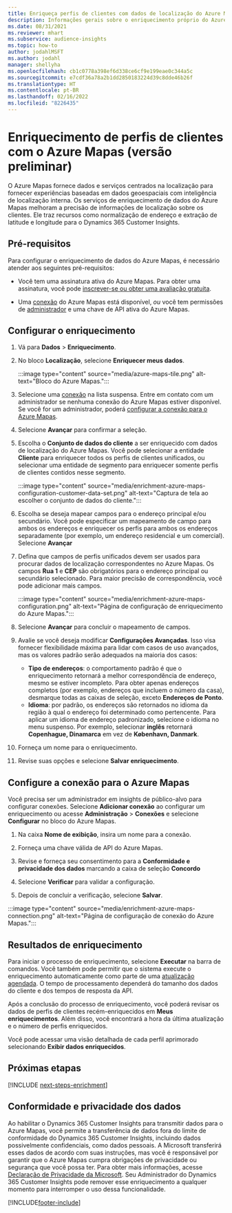 ```yaml
---
title: Enriqueça perfis de clientes com dados de localização do Azure Mapas
description: Informações gerais sobre o enriquecimento próprio do Azure Mapas.
ms.date: 08/31/2021
ms.reviewer: mhart
ms.subservice: audience-insights
ms.topic: how-to
author: jodahlMSFT
ms.author: jodahl
manager: shellyha
ms.openlocfilehash: cb1c0778a398ef6d338ce6cf9e199eae0c344a5c
ms.sourcegitcommit: e7cdf36a78a2b1dd2850183224d39c8dde46b26f
ms.translationtype: HT
ms.contentlocale: pt-BR
ms.lasthandoff: 02/16/2022
ms.locfileid: "8226435"
---
```

# <a name="enrichment-of-customer-profiles-with-azure-maps-preview"></a>Enriquecimento de perfis de clientes com o Azure Mapas (versão preliminar)

O Azure Mapas fornece dados e serviços centrados na localização para fornecer experiências baseadas em dados geoespaciais com inteligência de localização interna. Os serviços de enriquecimento de dados do Azure Mapas melhoram a precisão de informações de localização sobre os clientes. Ele traz recursos como normalização de endereço e extração de latitude e longitude para o Dynamics 365 Customer Insights.

## <a name="prerequisites"></a>Pré-requisitos

Para configurar o enriquecimento de dados do Azure Mapas, é necessário atender aos seguintes pré-requisitos:

- Você tem uma assinatura ativa do Azure Mapas. Para obter uma assinatura, você pode [inscrever-se ou obter uma avaliação gratuita](https://azure.microsoft.com/services/azure-maps/).

- Uma [conexão](connections.md) do Azure Mapas está disponível, *ou* você tem permissões de [administrador](permissions.md#administrator) e uma chave de API ativa do Azure Mapas.

## <a name="configure-the-enrichment"></a>Configurar o enriquecimento

1. Vá para **Dados** > **Enriquecimento**. 

1. No bloco **Localização**, selecione **Enriquecer meus dados**.

   :::image type="content" source="media/azure-maps-tile.png" alt-text="Bloco do Azure Mapas.":::

1. Selecione uma [conexão](connections.md) na lista suspensa. Entre em contato com um administrador se nenhuma conexão do Azure Mapas estiver disponível. Se você for um administrador, poderá [configurar a conexão para o Azure Mapas](#configure-the-connection-for-azure-maps). 

1. Selecione **Avançar** para confirmar a seleção.

1. Escolha o **Conjunto de dados do cliente** a ser enriquecido com dados de localização do Azure Mapas. Você pode selecionar a entidade **Cliente** para enriquecer todos os perfis de clientes unificados, ou selecionar uma entidade de segmento para enriquecer somente perfis de clientes contidos nesse segmento.

    :::image type="content" source="media/enrichment-azure-maps-configuration-customer-data-set.png" alt-text="Captura de tela ao escolher o conjunto de dados do cliente.":::

1. Escolha se deseja mapear campos para o endereço principal e/ou secundário. Você pode especificar um mapeamento de campo para ambos os endereços e enriquecer os perfis para ambos os endereços separadamente (por exemplo, um endereço residencial e um comercial). Selecione **Avançar**

1. Defina que campos de perfis unificados devem ser usados para procurar dados de localização correspondentes no Azure Mapas. Os campos **Rua 1** e **CEP** são obrigatórios para o endereço principal ou secundário selecionado. Para maior precisão de correspondência, você pode adicionar mais campos.

   :::image type="content" source="media/enrichment-azure-maps-configuration.png" alt-text="Página de configuração de enriquecimento do Azure Mapas.":::

1. Selecione **Avançar** para concluir o mapeamento de campos.

1. Avalie se você deseja modificar **Configurações Avançadas**. Isso visa fornecer flexibilidade máxima para lidar com casos de uso avançados, mas os valores padrão serão adequados na maioria dos casos:
   - **Tipo de endereços**: o comportamento padrão é que o enriquecimento retornará a melhor correspondência de endereço, mesmo se estiver incompleto. Para obter apenas endereços completos (por exemplo, endereços que incluem o número da casa), desmarque todas as caixas de seleção, exceto **Endereços de Ponto**. 
   - **Idioma**: por padrão, os endereços são retornados no idioma da região à qual o endereço foi determinado como pertencente. Para aplicar um idioma de endereço padronizado, selecione o idioma no menu suspenso. Por exemplo, selecionar **inglês** retornará **Copenhague, Dinamarca** em vez de **København, Danmark**.

1. Forneça um nome para o enriquecimento.

1. Revise suas opções e selecione **Salvar enriquecimento**.

## <a name="configure-the-connection-for-azure-maps"></a>Configure a conexão para o Azure Mapas

Você precisa ser um administrador em insights de público-alvo para configurar conexões. Selecione **Adicionar conexão** ao configurar um enriquecimento ou acesse **Administração** > **Conexões** e selecione **Configurar** no bloco do Azure Mapas.

1. Na caixa **Nome de exibição**, insira um nome para a conexão.

1. Forneça uma chave válida de API do Azure Mapas.

1. Revise e forneça seu consentimento para a **Conformidade e privacidade dos dados** marcando a caixa de seleção **Concordo**

1. Selecione **Verificar** para validar a configuração.

1. Depois de concluir a verificação, selecione **Salvar**.

:::image type="content" source="media/enrichment-azure-maps-connection.png" alt-text="Página de configuração de conexão do Azure Mapas.":::

## <a name="enrichment-results"></a>Resultados de enriquecimento

Para iniciar o processo de enriquecimento, selecione **Executar** na barra de comandos. Você também pode permitir que o sistema execute o enriquecimento automaticamente como parte de uma [atualização agendada](system.md#schedule-tab). O tempo de processamento dependerá do tamanho dos dados do cliente e dos tempos de resposta da API.

Após a conclusão do processo de enriquecimento, você poderá revisar os dados de perfis de clientes recém-enriquecidos em **Meus enriquecimentos**. Além disso, você encontrará a hora da última atualização e o número de perfis enriquecidos.

Você pode acessar uma visão detalhada de cada perfil aprimorado selecionando **Exibir dados enriquecidos**.

## <a name="next-steps"></a>Próximas etapas

[!INCLUDE [next-steps-enrichment](../includes/next-steps-enrichment.md)]

## <a name="data-privacy-and-compliance"></a>Conformidade e privacidade dos dados

Ao habilitar o Dynamics 365 Customer Insights para transmitir dados para o Azure Mapas, você permite a transferência de dados fora do limite de conformidade do Dynamics 365 Customer Insights, incluindo dados possivelmente confidenciais, como dados pessoais. A Microsoft transferirá esses dados de acordo com suas instruções, mas você é responsável por garantir que o Azure Mapas cumpra obrigações de privacidade ou segurança que você possa ter. Para obter mais informações, acesse [Declaração de Privacidade da Microsoft](https://go.microsoft.com/fwlink/?linkid=396732).
Seu Administrador do Dynamics 365 Customer Insights pode remover esse enriquecimento a qualquer momento para interromper o uso dessa funcionalidade.

[!INCLUDE[footer-include](../includes/footer-banner.md)]

